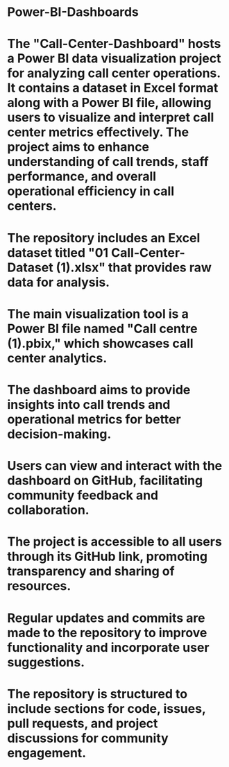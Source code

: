 # Power-BI-Dashboards
# The "Call-Center-Dashboard" hosts a Power BI data visualization project for analyzing call center operations. It contains a dataset in Excel format along with a Power BI file, allowing users to visualize and interpret call center metrics effectively. The project aims to enhance understanding of call trends, staff performance, and overall operational efficiency in call centers.
# The repository includes an Excel dataset titled "01 Call-Center-Dataset (1).xlsx" that provides raw data for analysis.
# The main visualization tool is a Power BI file named "Call centre (1).pbix," which showcases call center analytics.
# The dashboard aims to provide insights into call trends and operational metrics for better decision-making.
# Users can view and interact with the dashboard on GitHub, facilitating community feedback and collaboration.
# The project is accessible to all users through its GitHub link, promoting transparency and sharing of resources.
# Regular updates and commits are made to the repository to improve functionality and incorporate user suggestions.
# The repository is structured to include sections for code, issues, pull requests, and project discussions for community engagement.
